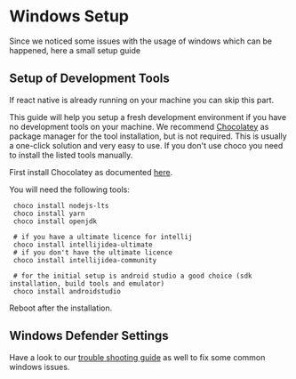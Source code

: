 # Windows Setup

Since we noticed some issues with the usage of windows which can be happened, here a small setup guide

## Setup of Development Tools

If react native is already running on your machine you can skip this part.

This guide will help you setup a fresh development environment if you have no development tools on your machine.
We recommend [Chocolatey](https://chocolatey.org/) as package manager for the tool installation, but is not required. 
This is usually a one-click solution and very easy to use. If you don't use choco you need to install the listed tools manually.

First install Chocolatey as documented [here](https://chocolatey.org/install).

You will need the following tools:
 ````shell script
  choco install nodejs-lts
  choco install yarn
  choco install openjdk

  # if you have a ultimate licence for intellij
  choco install intellijidea-ultimate
  # if you don't have the ultimate licence
  choco install intellijidea-community

  # for the initial setup is android studio a good choice (sdk installation, build tools and emulator)
  choco install androidstudio
````

Reboot after the installation.

## Windows Defender Settings

Have a look to our [trouble shooting guide](02-troubleshooting.md) as well to fix some common windows issues.
